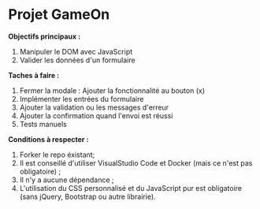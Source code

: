# Projet GameOn

<strong>Objectifs principaux : </strong>
1. Manipuler le DOM avec JavaScript
2. Valider les données d'un formulaire


<strong>Taches à faire : </strong>
1. Fermer la modale : Ajouter la fonctionnalité au bouton (x)
2. Implémenter les entrées du formulaire
3. Ajouter la validation ou les messages d'erreur
4. Ajouter la confirmation quand l'envoi est réussi
5. Tests manuels


<strong>Conditions à respecter : </strong>
1. Forker le repo éxistant;
2. Il est conseillé d'utiliser VisualStudio Code et Docker (mais ce n'est pas obligatoire) ;
3. Il n'y a aucune dépendance ;
4. L'utilisation du CSS personnalisé et du JavaScript pur est obligatoire (sans jQuery, Bootstrap ou autre librairie).

